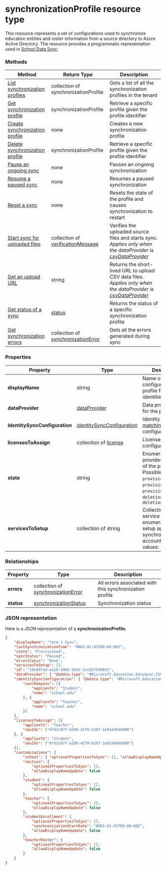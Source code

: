 # synchronizationProfile resource type

This resource represents a set of configurations used to synchronize education entities and roster information from a source directory to Azure Active Directory. The resource provides a programmatic representation used in [School Data Sync](https://sds.microsoft.com).

### Methods

| Method | Return Type | Description |
|-|-|-|
| [List synchronization profiles](..\api\synchronizationProfile_list.md) | collection of synchronizationProfile | Gets a list of all the synchronization profiles in the tenant |
| [Get synchronization profile](..\api\synchronizationProfile_get.md) | synchronizationProfile | Retrieve a specific profile given the profile identifier |
| [Create synchronization profile](..\api\synchronizationProfile_create.md) | none | Creates a new synchronization profile |
| [Delete synchronization profile](..\api\synchronizationProfile_delete.md) | synchronizationProfile | Retrieve a specific profile given the profile identifier |
| [Pause an ongoing sync](..\api\synchronizationProfile_post_pause.md) | none | Pauses an ongoing synchronization |
| [Resume a paused sync](..\api\synchronizationProfile_post_resume.md) | none | Resumes a paused synchronization |
| [Reset a sync](..\api\synchronizationProfile_post_reset.md) | none | Resets the state of the profile and causes synchronization to restart |
| [Start sync for uploaded files](..\api\synchronizationProfile_post_start.md) | collection of [verificationMessage](verificationMessage.md) | Verifies the uploaded source files and starts sync. _Applies only when the dataProvider is [csvDataProvider](csvDataProvider.md)_ |
| [Get an upload URL](..\api\synchronizationProfile_get_uploadurl.md) | string | Returns the short-lived URL to upload CSV data files. _Applies only when the dataProvider is [csvDataProvider](csvDataProvider.md)_ |
| [Get status of a sync](../api/synchronizationProfile_get_status.md) | [status](status.md) | Returns the status of a specific synchronization profile |
| [Get synchronization errors](../api/synchronizationProfile_get_errors.md) | collection of [synchronizationError](synchronizationError.md) | Gets all the errors generated during sync |

### Properties

| Property | Type | Description |
|-|-|-|
| **displayName** | string |  Name of the configuration profile for syncing identities         |
| **dataProvider** | [dataProvider](dataProvider.md) |  Data provider used for the profile         |
| **IdentitySyncConfiguration** | [identitySyncConfiguration](identitySyncConfiguration.md) | Identity [creation](identityCreationConfiguration.md) or [matching](identityMatchingConfiguration.md) configuration         |
| **licensesToAssign** | collection of [license](license.md) |  License setup configuration         |
| **state** | string |  Enumeration provides the state of the profile. Possible values: `provisioning`, `provisioned`, `provisioningFailed`, `deleting`, `deletionFailed`          |
| **servicesToSetup** | collection of string |  Collection of service enumerations to setup apart for the synchronized accounts. Possible values: `intune`         |

### Relationships

| Property | Type | Description |
|-|-|-|
| **errors** | collection of [synchronizationError](synchronizationError.md) | All errors associated with this synchronization profile |
| **status** | [synchronizationStatus](synchronizationStatus.md) | Synchronization status |

### JSON representation
Here is a JSON representation of a **synchronizationProfile**.

<!-- { "blockType": "resource", "@odata.type": "Microsoft.Education.DataSync.synchronizationProfile" } -->

```json
{
    "displayName": "Term 1 Sync",
    "lastSynchronizationTime": "0001-01-01T00:00:00Z",
    "state": "Provisioned",
    "syncStatus": "Paused",
    "errorStatus": "None",
    "servicesToSetup": [],
    "id": "19c097a9-ea10-49bb-9242-2cc657549032",
    "dataProvider": { "@odata.type": "#Microsoft.Education.DataSync.CSVDataProvider" },
    "identitySyncConfiguration": { "@odata.type": "#Microsoft.Education.DataSync.IdentityCreationConfiguration",
        "userDomains": [{
            "appliesTo": "Student",
            "name": "school.edu"
        }, {
            "appliesTo": "Teacher",
            "name": "school.edu"
        }]
    },
    "licensesToAssign": [{
        "appliesTo": "Teacher",
        "skuIds": ["6fd2c87f-b296-42f0-b197-1e91e994b900"]
    }, {
        "appliesTo": "Student",
        "skuIds": ["6fd2c87f-b296-42f0-b197-1e91e994b900"]
    }],
    "customizations": {
        "school": { "optionalPropertiesToSync": [], "allowDisplayNameUpdate": false },
        "section": {
            "optionalPropertiesToSync": [],
            "allowDisplayNameUpdate": false
        },
        "student": {
            "optionalPropertiesToSync": [],
            "allowDisplayNameUpdate": false
        },
        "teacher": {
            "optionalPropertiesToSync": [],
            "allowDisplayNameUpdate": false
        },
        "studentEnrollment": {
            "optionalPropertiesToSync": [],
            "synchronizationStartDate": "0001-01-01T00:00:00Z",
            "allowDisplayNameUpdate": false
        },
        "teacherRoster": {
            "optionalPropertiesToSync": [],
            "allowDisplayNameUpdate": false
        }
    }
}
```
